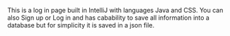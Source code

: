 This is a log in page built in IntelliJ with languages Java and CSS. You can also Sign up or Log in and has cabability to save all information into a database but for simplicity it is saved in a json file.
